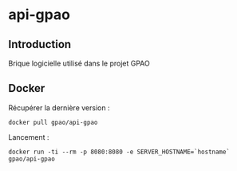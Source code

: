 # api-gpao
## Introduction

Brique logicielle utilisé dans le projet GPAO
## Docker

Récupérer la dernière version :

``` shell
docker pull gpao/api-gpao
```

Lancement :

``` shell
docker run -ti --rm -p 8080:8080 -e SERVER_HOSTNAME=`hostname` gpao/api-gpao
```
